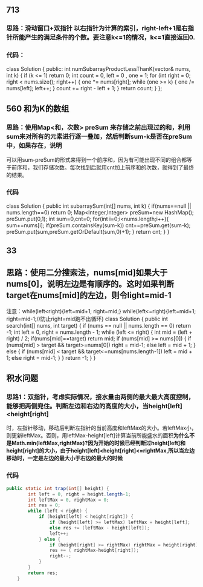 ## 713 
### 思路：滑动窗口+双指针 以右指针为计算的索引，right-left+1是右指针所能产生的满足条件的个数。要注意k<=1的情况，k<=1直接返回0.
### 代码：
class Solution 
{
public:
    int numSubarrayProductLessThanK(vector<int>& nums, int k) 
    {
        if (k <= 1)
            return 0;
        int count = 0, left = 0 , one = 1;
        for (int right = 0; right < nums.size(); right++)
        {
            one *= nums[right];
            while (one >= k)
            {
                one /= nums[left];
                left++;
            }
            count += right - left + 1;
        }
        return count;
    }
};

## 560 和为K的数组
### 思路：使用Map<和，次数> preSum 来存储之前出现过的和，利用sum来对所有的元素进行逐一叠加，然后判断sum-k是否在preSum中，如果存在，说明
可以用sum-preSum的形式来得到一个前序和，因为有可能出现不同的组合都等于前序和，我们存储次数。每次找到后就用cnt加上前序和的次数，就得到了最终的结果。
### 代码
class Solution {
    public int subarraySum(int[] nums, int k) {
        if(nums==null || nums.length==0) return 0;
        Map<Integer,Integer> preSum=new HashMap();
        preSum.put(0,1);
        int sum=0,cnt=0;
        for(int i=0;i<nums.length;i++){
            sum+=nums[i];
            if(preSum.containsKey(sum-k)) cnt+=preSum.get(sum-k);
            preSum.put(sum,preSum.getOrDefault(sum,0)+1);
        }
        return cnt;
    }
}

## 33
## 思路：使用二分搜索法，nums[mid]如果大于nums[0]，说明左边是有顺序的。这时如果判断target在nums[mid]的左边，则令light=mid-1
注意：while(left<right){left=mid+1; right=mid;}
     while(left<=right){left=mid+1; right=mid-1;//防止right=mid跑不出循环}
     class Solution {
    public int search(int[] nums, int target) {
        if (nums == null || nums.length == 0) return -1;
        int left = 0, right = nums.length - 1;
        while (left <= right) {
            int mid = (left + right) / 2;
            if(nums[mid]==target) return mid;
            if (nums[mid] >= nums[0]) { 
                if (nums[mid] > target && target>=nums[0]) right = mid-1;
                else left = mid + 1;
            } else { 
                if (nums[mid] < target && target<=nums[nums.length-1]) left = mid + 1;
                else right = mid-1;
            }
        }
        return  -1;
    }
}

## 积水问题
### 思路1：双指针，考虑实际情况，接水量由两侧的最大最大高度控制，能够把两侧兜住。判断左边和右边的高度的大小，当height[left]<height[right]
时，左指针移动，移动后判断左指针的当前高度和leftMax的大小。若leftMax小，则更新leftMax。否则，用leftMax-height[left]计算当前所能盛水的面积**为什么不是Math.min(leftMax,rightMax)?因为开始的时候已经判断过height[left]和height[right]的大小，由于height[left]<height[right]<=rightMax,所以当左边移动时，一定是左边的最大小于右边的最大的时候**
### 代码
```java
public static int trap(int[] height) {
        int left = 0, right = height.length-1;
        int leftMax = 0, rightMax = 0;
        int res = 0;
        while (left < right) {
            if (height[left] < height[right]) {
                if (height[left] >= leftMax) leftMax = height[left];
                else res += (leftMax - height[left]);
                left++;
            } else {
                if (height[right] >= rightMax) rightMax = height[right];
                res += ( rightMax-height[right]);
                right--;
            }
        }
        return res;
    }
```
     
